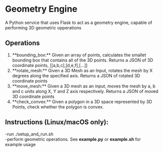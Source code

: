 # Geometry Engine
A Python service that uses Flask to act as a geometry engine, capable of performing 3D geometric opperations

## Operations
<ol>
<li>**bounding_box:** Given an array of points, calculates the smallet bounding box that contains all of the 3D points. Returns a JSON of 3D coordinate points, [[a,b,c],[d,e,f],[...]]</li>  
<li>**rotate_mesh:** Given a 3D Mesh as an Input, rotates the mesh by X degrees along the specified axis. Returns a JSON of rotated 3D coordinate points</li> 
<li>**move_mesh:** Given a 3D mesh as an input, moves the mesh by a, b and c units along X, Y and Z axis respectively. Returns a JSON of moved 3D coordinate points</li> 
<li>**check_convex:** Given a polygon in a 3D space represented by 3D Points, check whether the polygon is convex.</li>
</ol>

## Instructions (Linux/macOS only):
-run ./setup_and_run.sh  
-perform geometric operations. See **example.py** or **example.sh** for example usage